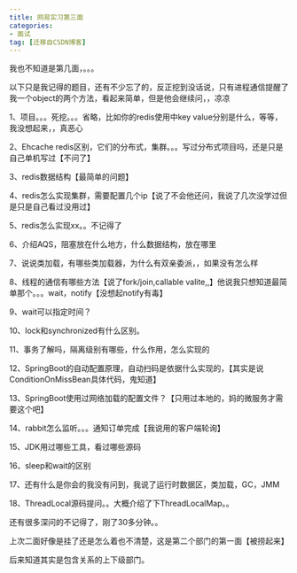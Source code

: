 ```yaml
---
title: 网易实习第三面
categories:
- 面试
tag: [迁移自CSDN博客]
---
```


我也不知道是第几面，。。。



以下只是我记得的题目，还有不少忘了的，反正挖到没话说，只有进程通信提醒了我一个object的两个方法，看起来简单，但是他会继续问，，凉凉



1、项目。。。死挖。。。省略，比如你的redis使用中key value分别是什么，等等，我没想起来，，真恶心

2、Ehcache redis区别，它们的分布式，集群。。。写过分布式项目吗，还是只是自己单机写过【不问了】

3、redis数据结构【最简单的问题】

4、redis怎么实现集群，需要配置几个ip【说了不会他还问，我说了几次没学过但是只是自己看过没用过】

5、redis怎么实现xx。。不记得了

6、介绍AQS，阻塞放在什么地方，什么数据结构，放在哪里

7、说说类加载，有哪些类加载器，为什么有双亲委派，，如果没有怎么样

8、线程的通信有哪些方法【说了fork/join,callable valite,,】他说我只想知道最简单那个。。。wait，notify【没想起notify有毒】

9、wait可以指定时间？

10、lock和synchronized有什么区别。

11、事务了解吗，隔离级别有哪些，什么作用，怎么实现的

12、SpringBoot的自动配置原理，自动扫码是依据什么实现的，【其实是说ConditionOnMissBean具体代码，鬼知道】

13、SpringBoot使用过网络加载的配置文件？【只用过本地的，妈的微服务才需要这个吧】

14、rabbit怎么监听。。。通知订单完成【我说用的客户端轮询】

15、JDK用过哪些工具，看过哪些源码

16、sleep和wait的区别

17、还有什么是你会的我没有问到，我说了运行时数据区，类加载，GC，JMM

18、ThreadLocal源码提问。。大概介绍了下ThreadLocalMap。。



还有很多深问的不记得了，刚了30多分钟。。

上次二面好像是挂了还是怎么着也不清楚，这是第二个部门的第一面【被捞起来】

后来知道其实是包含关系的上下级部门。